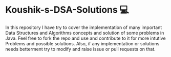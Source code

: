 # Koushik-s-DSA-Solutions :computer:

In this repository I have try to cover the implementation of many important Data Structures and Algorithms concepts and solution of some problems in Java. Feel free to fork the repo and use
and contribute to it for more intutive Problems and possible solutions. Also, if any implementation or solutions needs betterment try to modify and raise issue or pull requests on that.
